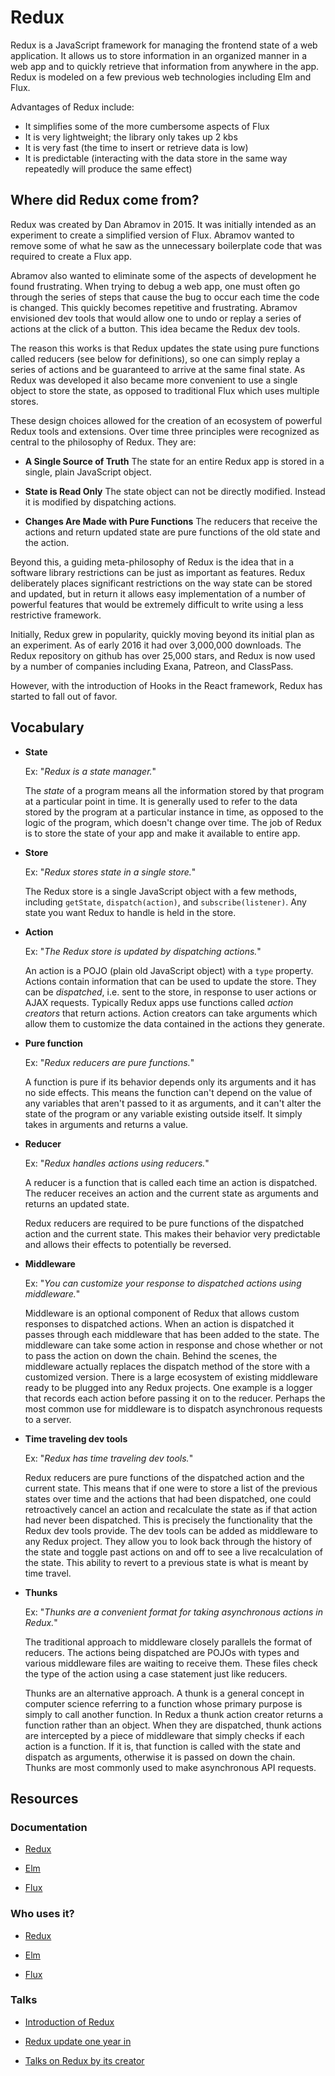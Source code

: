# Redux

Redux is a JavaScript framework for managing the frontend state of a web
application. It allows us to store information in an organized manner in a web
app and to quickly retrieve that information from anywhere in the app. Redux is
modeled on a few previous web technologies including Elm and Flux.

Advantages of Redux include:

* It simplifies some of the more cumbersome aspects of Flux
* It is very lightweight; the library only takes up 2 kbs
* It is very fast (the time to insert or retrieve data is low)
* It is predictable (interacting with the data store in the same way repeatedly
  will produce the same effect)

## Where did Redux come from?

Redux was created by Dan Abramov in 2015. It was initially intended as an
experiment to create a simplified version of Flux. Abramov wanted to remove some
of what he saw as the unnecessary boilerplate code that was required to create a
Flux app.

Abramov also wanted to eliminate some of the aspects of development he found
frustrating. When trying to debug a web app, one must often go through the
series of steps that cause the bug to occur each time the code is changed. This
quickly becomes repetitive and frustrating. Abramov envisioned dev tools that
would allow one to undo or replay a series of actions at the click of a button.
This idea became the Redux dev tools.

The reason this works is that Redux updates the state using pure functions
called reducers (see below for definitions), so one can simply replay a series
of actions and be guaranteed to arrive at the same final state. As Redux was
developed it also became more convenient to use a single object to store the
state, as opposed to traditional Flux which uses multiple stores.

These design choices allowed for the creation of an ecosystem of powerful Redux
tools and extensions. Over time three principles were recognized as central to
the philosophy of Redux. They are:

* **A Single Source of Truth** The state for an entire Redux app is stored in a
  single, plain JavaScript object.

* **State is Read Only** The state object can not be directly modified. Instead
  it is modified by dispatching actions.

* **Changes Are Made with Pure Functions** The reducers that receive the actions
  and return updated state are pure functions of the old state and the action.

Beyond this, a guiding meta-philosophy of Redux is the idea that in a software
library restrictions can be just as important as features. Redux deliberately
places significant restrictions on the way state can be stored and updated, but
in return it allows easy implementation of a number of powerful features that
would be extremely difficult to write using a less restrictive framework.

Initially, Redux grew in popularity, quickly moving beyond its initial plan as
an experiment. As of early 2016 it had over 3,000,000 downloads. The Redux
repository on github has over 25,000 stars, and Redux is now used by a number of
companies including Exana, Patreon, and ClassPass.

However, with the introduction of Hooks in the React framework, Redux has
started to fall out of favor.

## Vocabulary

* **State**

  Ex: "_Redux is a state manager._"

  The _state_ of a program means all the information stored by that program at a
  particular point in time. It is generally used to refer to the data stored by
  the program at a particular instance in time, as opposed to the logic of the
  program, which doesn't change over time. The job of Redux is to store the
  state of your app and make it available to entire app.

* **Store**

  Ex: "_Redux stores state in a single store._"

  The Redux store is a single JavaScript object with a few methods, including
  `getState`, `dispatch(action)`, and `subscribe(listener)`. Any state you want
  Redux to handle is held in the store.

* **Action**

  Ex: "_The Redux store is updated by dispatching actions._"

  An action is a POJO (plain old JavaScript object) with a `type` property.
  Actions contain information that can be used to update the store. They can be
  _dispatched_, i.e. sent to the store, in response to user actions or AJAX
  requests.  Typically Redux apps use functions called _action creators_ that
  return actions.  Action creators can take arguments which allow them to
  customize the data contained in the actions they generate.

* **Pure function**

  Ex: "_Redux reducers are pure functions._"

  A function is pure if its behavior depends only its arguments and it has no
  side effects. This means the function can't depend on the value of any
  variables that aren't passed to it as arguments, and it can't alter the state
  of the program or any variable existing outside itself. It simply takes in
  arguments and returns a value.

* **Reducer**

  Ex: "_Redux handles actions using reducers._"

  A reducer is a function that is called each time an action is dispatched. The
  reducer receives an action and the current state as arguments and returns an
  updated state.

  Redux reducers are required to be pure functions of the dispatched action and
  the current state. This makes their behavior very predictable and allows their
  effects to potentially be reversed.

* **Middleware**

  Ex: "_You can customize your response to dispatched actions using
  middleware._"

  Middleware is an optional component of Redux that allows custom responses to
  dispatched actions.  When an action is dispatched it passes through each
  middleware that has been added to the state.  The middleware can take some
  action in response and chose whether or not to pass the action on down the
  chain.  Behind the scenes, the middleware actually replaces the dispatch
  method of the store with a customized version.  There is a large ecosystem of
  existing middleware ready to be plugged into any Redux projects.  One example
  is a logger that records each action before passing it on to the reducer.
  Perhaps the most common use for middleware is to dispatch asynchronous
  requests to a server.

* **Time traveling dev tools**

  Ex: "_Redux has time traveling dev tools._"

  Redux reducers are pure functions of the dispatched action and the current
  state. This means that if one were to store a list of the previous states over
  time and the actions that had been dispatched, one could retroactively cancel
  an action and recalculate the state as if that action had never been
  dispatched. This is precisely the functionality that the Redux dev tools
  provide.  The dev tools can be added as middleware to any Redux project.  They
  allow you to look back through the history of the state and toggle past
  actions on and off to see a live recalculation of the state.  This ability to
  revert to a previous state is what is meant by time travel.

* **Thunks**

  Ex: "_Thunks are a convenient format for taking asynchronous actions in
  Redux._"

  The traditional approach to middleware closely parallels the format of
  reducers.  The actions being dispatched are POJOs with types and various
  middleware files are waiting to receive them.  These files check the type of
  the action using a case statement just like reducers.

  Thunks are an alternative approach.  A thunk is a general concept in computer
  science referring to a function whose primary purpose is simply to call
  another function.  In Redux a thunk action creator returns a function rather
  than an object.  When they are dispatched, thunk actions are intercepted by a
  piece of middleware that simply checks if each action is a function.  If it
  is, that function is called with the state and dispatch as arguments,
  otherwise it is passed on down the chain.  Thunks are most commonly used to
  make asynchronous API requests.


## Resources

### Documentation

* [Redux](http://redux.js.org/)

* [Elm](http://elm-lang.org/docs)

* [Flux](https://facebook.github.io/flux/docs/overview.html#content)

### Who uses it?

* [Redux](https://stackshare.io/reduxjs)

* [Elm](https://stackshare.io/elm)

* [Flux](https://stackshare.io/flux)

### Talks

* [Introduction of Redux](https://www.youtube.com/watch?v=xsSnOQynTHs)

* [Redux update one year in](https://www.youtube.com/watch?v=uvAXVMwHJXU)

* [Talks on Redux by its
  creator](https://egghead.io/courses/getting-started-with-redux)

